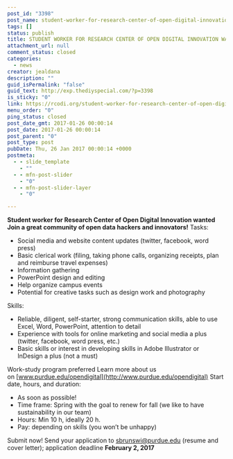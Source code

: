 ```yaml
---
post_id: "3398"
post_name: student-worker-for-research-center-of-open-digital-innovation-wanted
tags: []
status: publish
title: STUDENT WORKER FOR RESEARCH CENTER OF OPEN DIGITAL INNOVATION WANTED
attachment_url: null
comment_status: closed
categories:
  - news
creator: jealdana
description: ""
guid_isPermalink: "false"
guid_text: http://exp.thediyspecial.com/?p=3398
is_sticky: "0"
link: https://rcodi.org/student-worker-for-research-center-of-open-digital-innovation-wanted/
menu_order: "0"
ping_status: closed
post_date_gmt: 2017-01-26 00:00:14
post_date: 2017-01-26 00:00:14
post_parent: "0"
post_type: post
pubDate: Thu, 26 Jan 2017 00:00:14 +0000
postmeta:
  - - slide_template
    - ""
  - - mfn-post-slider
    - "0"
  - - mfn-post-slider-layer
    - "0"

---
```

**Student worker for Research Center of Open Digital Innovation wanted** **Join a great community of open data hackers and innovators!** Tasks:

*   Social media and website content updates (twitter, facebook, word press)
*   Basic clerical work (filing, taking phone calls, organizing receipts, plan and reimburse travel expenses)
*   Information gathering
*   PowerPoint design and editing
*   Help organize campus events
*   Potential for creative tasks such as design work and photography

Skills:

*   Reliable, diligent, self-starter, strong communication skills, able to use Excel, Word, PowerPoint, attention to detail
*   Experience with tools for online marketing and social media a plus (twitter, facebook, word press, etc.)
*   Basic skills or interest in developing skills in Adobe Illustrator or InDesign a plus (not a must)

Work-study program preferred Learn more about us on [www.purdue.edu/opendigital](http://www.purdue.edu/opendigital) Start date, hours, and duration:

*   As soon as possible!
*   Time frame: Spring with the goal to renew for fall (we like to have sustainability in our team)
*   Hours: Min 10 h, ideally 20 h.
*   Pay: depending on skills (you won’t be unhappy)

Submit now! Send your application to [sbrunswi@purdue.edu](mailto:opendigital@purdue.edu) (resume and cover letter); application deadline **February 2, 2017**
